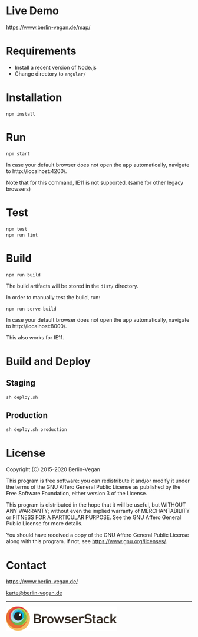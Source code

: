 # Live Demo

https://www.berlin-vegan.de/map/

# Requirements

* Install a recent version of Node.js
* Change directory to `angular/`

# Installation

 ```
npm install
```

# Run

```
npm start
```

In case your default browser does not open the app automatically, navigate to http://localhost:4200/.

Note that for this command, IE11 is not supported. (same for other legacy browsers)

# Test

```
npm test
npm run lint
```

# Build

```
npm run build
```

The build artifacts will be stored in the `dist/` directory.

In order to manually test the build, run:

```
npm run serve-build
```

In case your default browser does not open the app automatically, navigate to http://localhost:8000/.

This also works for IE11.

# Build and Deploy

## Staging

```
sh deploy.sh
```

## Production

```
sh deploy.sh production
```

# License

Copyright (C) 2015-2020  Berlin-Vegan

This program is free software: you can redistribute it and/or modify
it under the terms of the GNU Affero General Public License as published by
the Free Software Foundation, either version 3 of the License.

This program is distributed in the hope that it will be useful,
but WITHOUT ANY WARRANTY; without even the implied warranty of
MERCHANTABILITY or FITNESS FOR A PARTICULAR PURPOSE.  See the
GNU Affero General Public License for more details.

You should have received a copy of the GNU Affero General Public License
along with this program.  If not, see <https://www.gnu.org/licenses/>.

# Contact

https://www.berlin-vegan.de/

karte@berlin-vegan.de

---

<a href="https://www.browserstack.com/">
  <img src="browserstack-logo-01.svg" alt="BrowserStack" width="300px;"/>
</a>

